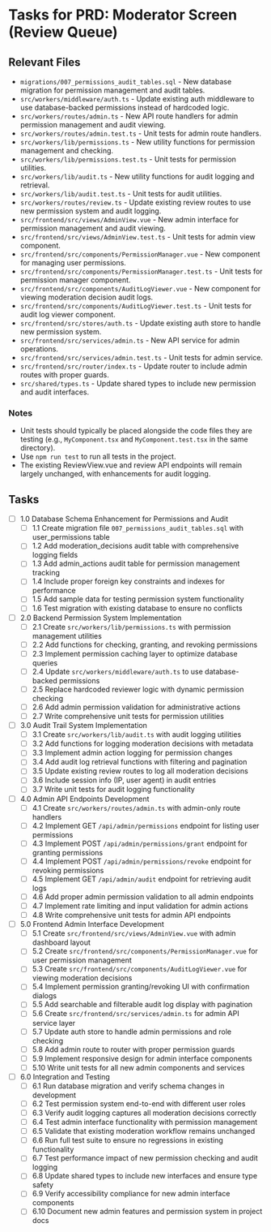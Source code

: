 # Tasks for PRD: Moderator Screen (Review Queue)

## Relevant Files

- `migrations/007_permissions_audit_tables.sql` - New database migration for permission management and audit tables.
- `src/workers/middleware/auth.ts` - Update existing auth middleware to use database-backed permissions instead of hardcoded logic.
- `src/workers/routes/admin.ts` - New API route handlers for admin permission management and audit viewing.
- `src/workers/routes/admin.test.ts` - Unit tests for admin route handlers.
- `src/workers/lib/permissions.ts` - New utility functions for permission management and checking.
- `src/workers/lib/permissions.test.ts` - Unit tests for permission utilities.
- `src/workers/lib/audit.ts` - New utility functions for audit logging and retrieval.
- `src/workers/lib/audit.test.ts` - Unit tests for audit utilities.
- `src/workers/routes/review.ts` - Update existing review routes to use new permission system and audit logging.
- `src/frontend/src/views/AdminView.vue` - New admin interface for permission management and audit viewing.
- `src/frontend/src/views/AdminView.test.ts` - Unit tests for admin view component.
- `src/frontend/src/components/PermissionManager.vue` - New component for managing user permissions.
- `src/frontend/src/components/PermissionManager.test.ts` - Unit tests for permission manager component.
- `src/frontend/src/components/AuditLogViewer.vue` - New component for viewing moderation decision audit logs.
- `src/frontend/src/components/AuditLogViewer.test.ts` - Unit tests for audit log viewer component.
- `src/frontend/src/stores/auth.ts` - Update existing auth store to handle new permission system.
- `src/frontend/src/services/admin.ts` - New API service for admin operations.
- `src/frontend/src/services/admin.test.ts` - Unit tests for admin service.
- `src/frontend/src/router/index.ts` - Update router to include admin routes with proper guards.
- `src/shared/types.ts` - Update shared types to include new permission and audit interfaces.

### Notes

- Unit tests should typically be placed alongside the code files they are testing (e.g., `MyComponent.tsx` and `MyComponent.test.tsx` in the same directory).
- Use `npm run test` to run all tests in the project.
- The existing ReviewView.vue and review API endpoints will remain largely unchanged, with enhancements for audit logging.

## Tasks

- [ ] 1.0 Database Schema Enhancement for Permissions and Audit
  - [ ] 1.1 Create migration file `007_permissions_audit_tables.sql` with user_permissions table
  - [ ] 1.2 Add moderation_decisions audit table with comprehensive logging fields
  - [ ] 1.3 Add admin_actions audit table for permission management tracking
  - [ ] 1.4 Include proper foreign key constraints and indexes for performance
  - [ ] 1.5 Add sample data for testing permission system functionality
  - [ ] 1.6 Test migration with existing database to ensure no conflicts

- [ ] 2.0 Backend Permission System Implementation
  - [ ] 2.1 Create `src/workers/lib/permissions.ts` with permission management utilities
  - [ ] 2.2 Add functions for checking, granting, and revoking permissions
  - [ ] 2.3 Implement permission caching layer to optimize database queries
  - [ ] 2.4 Update `src/workers/middleware/auth.ts` to use database-backed permissions
  - [ ] 2.5 Replace hardcoded reviewer logic with dynamic permission checking
  - [ ] 2.6 Add admin permission validation for administrative actions
  - [ ] 2.7 Write comprehensive unit tests for permission utilities

- [ ] 3.0 Audit Trail System Implementation
  - [ ] 3.1 Create `src/workers/lib/audit.ts` with audit logging utilities
  - [ ] 3.2 Add functions for logging moderation decisions with metadata
  - [ ] 3.3 Implement admin action logging for permission changes
  - [ ] 3.4 Add audit log retrieval functions with filtering and pagination
  - [ ] 3.5 Update existing review routes to log all moderation decisions
  - [ ] 3.6 Include session info (IP, user agent) in audit entries
  - [ ] 3.7 Write unit tests for audit logging functionality

- [ ] 4.0 Admin API Endpoints Development
  - [ ] 4.1 Create `src/workers/routes/admin.ts` with admin-only route handlers
  - [ ] 4.2 Implement GET `/api/admin/permissions` endpoint for listing user permissions
  - [ ] 4.3 Implement POST `/api/admin/permissions/grant` endpoint for granting permissions
  - [ ] 4.4 Implement POST `/api/admin/permissions/revoke` endpoint for revoking permissions
  - [ ] 4.5 Implement GET `/api/admin/audit` endpoint for retrieving audit logs
  - [ ] 4.6 Add proper admin permission validation to all admin endpoints
  - [ ] 4.7 Implement rate limiting and input validation for admin actions
  - [ ] 4.8 Write comprehensive unit tests for admin API endpoints

- [ ] 5.0 Frontend Admin Interface Development
  - [ ] 5.1 Create `src/frontend/src/views/AdminView.vue` with admin dashboard layout
  - [ ] 5.2 Create `src/frontend/src/components/PermissionManager.vue` for user permission management
  - [ ] 5.3 Create `src/frontend/src/components/AuditLogViewer.vue` for viewing moderation decisions
  - [ ] 5.4 Implement permission granting/revoking UI with confirmation dialogs
  - [ ] 5.5 Add searchable and filterable audit log display with pagination
  - [ ] 5.6 Create `src/frontend/src/services/admin.ts` for admin API service layer
  - [ ] 5.7 Update auth store to handle admin permissions and role checking
  - [ ] 5.8 Add admin route to router with proper permission guards
  - [ ] 5.9 Implement responsive design for admin interface components
  - [ ] 5.10 Write unit tests for all new admin components and services

- [ ] 6.0 Integration and Testing
  - [ ] 6.1 Run database migration and verify schema changes in development
  - [ ] 6.2 Test permission system end-to-end with different user roles
  - [ ] 6.3 Verify audit logging captures all moderation decisions correctly
  - [ ] 6.4 Test admin interface functionality with permission management
  - [ ] 6.5 Validate that existing moderation workflow remains unchanged
  - [ ] 6.6 Run full test suite to ensure no regressions in existing functionality
  - [ ] 6.7 Test performance impact of new permission checking and audit logging
  - [ ] 6.8 Update shared types to include new interfaces and ensure type safety
  - [ ] 6.9 Verify accessibility compliance for new admin interface components
  - [ ] 6.10 Document new admin features and permission system in project docs
